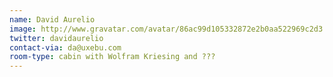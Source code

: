 ```yaml
---
name: David Aurelio
image: http://www.gravatar.com/avatar/86ac99d105332872e2b0aa522969c2d3.jpg?s=200
twitter: davidaurelio
contact-via: da@uxebu.com
room-type: cabin with Wolfram Kriesing and ???
---
```

